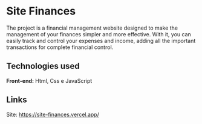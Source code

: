 # Site Finances

The project is a financial management website designed to make the management of your finances simpler and more effective. With it, you can easily track and control your expenses and income, adding all the important transactions for complete financial control.
## Technologies used

**Front-end:** Html, Css e JavaScript

## Links
Site: https://site-finances.vercel.app/
